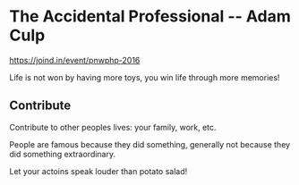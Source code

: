 # The Accidental Professional -- Adam Culp 

https://joind.in/event/pnwphp-2016

Life is not won by having more toys, you win life through more memories!

## Contribute 

Contribute to other peoples lives: your family, work, etc.

People are famous because they did something, generally not because they did something extraordinary.  

Let your actoins speak louder than potato salad!




